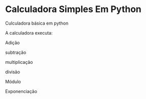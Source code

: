 # Calculadora Simples Em Python

Culculadora básica em python

A calculadora executa:

Adição

subtração

multiplicação

divisão

Módulo

Exponenciação
